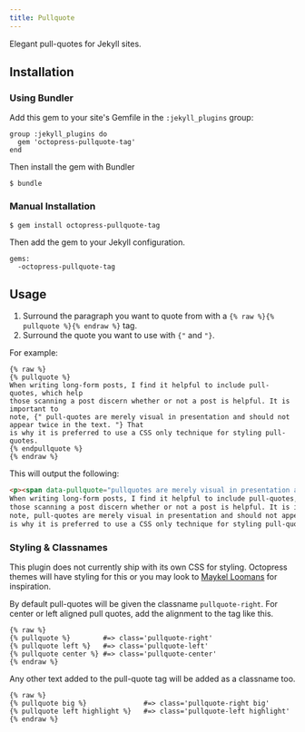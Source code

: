 ```yaml
---
title: Pullquote
---
```


Elegant pull-quotes for Jekyll sites.


## Installation

### Using Bundler

Add this gem to your site's Gemfile in the `:jekyll_plugins` group:

    group :jekyll_plugins do
      gem 'octopress-pullquote-tag'
    end

Then install the gem with Bundler

    $ bundle

### Manual Installation

    $ gem install octopress-pullquote-tag

Then add the gem to your Jekyll configuration.

    gems:
      -octopress-pullquote-tag

## Usage

1. Surround the paragraph you want to quote from with a `{% raw %}{% pullquote %}{% endraw %}` tag.
2. Surround the quote you want to use with `{"` and `"}`.

For example:

```
{% raw %}
{% pullquote %}
When writing long-form posts, I find it helpful to include pull-quotes, which help
those scanning a post discern whether or not a post is helpful. It is important to 
note, {" pull-quotes are merely visual in presentation and should not appear twice in the text. "} That 
is why it is preferred to use a CSS only technique for styling pull-quotes.
{% endpullquote %}
{% endraw %}
```

This will output the following:

```html
<p><span data-pullquote="pullquotes are merely visual in presentation and should not appear twice in the text."></span>
When writing long-form posts, I find it helpful to include pull-quotes, which help
those scanning a post discern whether or not a post is helpful. It is important to 
note, pull-quotes are merely visual in presentation and should not appear twice in the text. That 
is why it is preferred to use a CSS only technique for styling pull-quotes.</p>
```

### Styling & Classnames

This plugin does not currently ship with its own CSS for styling. Octopress themes will have styling for this or you may look to [Maykel Loomans](http://miekd.com/articles/pull-quotes-with-html5-and-css/) for inspiration.

By default pull-quotes will be given the classname `pullquote-right`. For center or left aligned pull quotes, add the alignment to the
tag like this.

```
{% raw %}
{% pullquote %}        #=> class='pullquote-right'
{% pullquote left %}   #=> class='pullquote-left'
{% pullquote center %} #=> class='pullquote-center'
{% endraw %}
```

Any other text added to the pull-quote tag will be added as a classname too.

```
{% raw %}
{% pullquote big %}              #=> class='pullquote-right big'
{% pullquote left highlight %}   #=> class='pullquote-left highlight'
{% endraw %}
```

